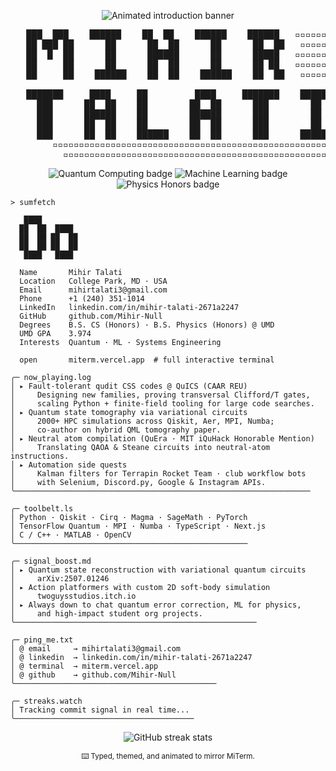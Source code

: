 <p align="center">
  <img src="https://readme-typing-svg.demolab.com?font=Fira+Code&pause=1200&center=true&vCenter=true&width=700&height=60&color=00FF9F&lines=Hey%2C+I'm+Mihir+Talati;Quantum+Computing+%7C+ML+%7C+Systems" alt="Animated introduction banner" />
</p>

<pre align="center">
   ███  ███    ██████    ██  ██    ██████    ██████   ▫▫▫▫▫▫▫
   ██ ███ ██      ██      ██  ██      ██      ██  ██   ▫▫▫▫▫▫▫
   ██  █  ██      ██      ██████      ██      █████   ▫▫▫▫▫▫▫
   ██     ██      ██      ██  ██      ██      ██ ██   ▫▫▫▫▫▫▫
   ██     ██    ██████    ██  ██    ██████    ██  ██   ▫▫▫▫▫▫▫

   ███████     ████     ██         ████     ███████    ██████   ▫▫▫▫▫▫▫
     ███      ██  ██    ██        ██  ██      ███        ██   ▫▫▫▫▫▫▫
     ███      ██████    ██        ██████      ███        ██   ▫▫▫▫▫▫▫
     ███      ██  ██    ██        ██  ██      ███        ██   ▫▫▫▫▫▫▫
     ███      ██  ██    ██████    ██  ██      ███      ██████   ▫▫▫▫▫▫▫
        ▫▫▫▫▫▫▫▫▫▫▫▫▫▫▫▫▫▫▫▫▫▫▫▫▫▫▫▫▫▫▫▫▫▫▫▫▫▫▫▫▫▫▫▫▫▫▫▫▫▫▫▫▫
          ▫▫▫▫▫▫▫▫▫▫▫▫▫▫▫▫▫▫▫▫▫▫▫▫▫▫▫▫▫▫▫▫▫▫▫▫▫▫▫▫▫▫▫▫▫▫▫▫▫▫▫
</pre>

<p align="center">
  <img src="https://img.shields.io/badge/Quantum_Computing-%2300FF9F?style=flat&logo=qubes-os&logoColor=111111" alt="Quantum Computing badge" />
  <img src="https://img.shields.io/badge/Machine_Learning-%2300CFFF?style=flat&logo=pytorch&logoColor=111111" alt="Machine Learning badge" />
  <img src="https://img.shields.io/badge/Physics_Honors-%23FFD166?style=flat&logo=atom&logoColor=111111" alt="Physics Honors badge" />
</p>

```text
> sumfetch

   ████        
  ██  ██  ████ 
  ██  ██ ██  ██
  ██  ██ ██  ██
   ████   ████ 

  Name       Mihir Talati
  Location   College Park, MD · USA
  Email      mihirtalati3@gmail.com
  Phone      +1 (240) 351-1014
  LinkedIn   linkedin.com/in/mihir-talati-2671a2247
  GitHub     github.com/Mihir-Null
  Degrees    B.S. CS (Honors) · B.S. Physics (Honors) @ UMD
  UMD GPA    3.974
  Interests  Quantum · ML · Systems Engineering

  open       miterm.vercel.app  # full interactive terminal
```

```text
╭─ now_playing.log
│ ▸ Fault-tolerant qudit CSS codes @ QuICS (CAAR REU)
│     Designing new families, proving transversal Clifford/T gates,
│     scaling Python + finite-field tooling for large code searches.
│ ▸ Quantum state tomography via variational circuits
│     2000+ HPC simulations across Qiskit, Aer, MPI, Numba;
│     co-author on hybrid QML tomography paper.
│ ▸ Neutral atom compilation (QuEra · MIT iQuHack Honorable Mention)
│     Translating QAOA & Steane circuits into neutral-atom instructions.
│ ▸ Automation side quests
│     Kalman filters for Terrapin Rocket Team · club workflow bots
│     with Selenium, Discord.py, Google & Instagram APIs.
╰──────────────────────────────────────────────────────────────────
```

```text
╭─ toolbelt.ls
│ Python · Qiskit · Cirq · Magma · SageMath · PyTorch
│ TensorFlow Quantum · MPI · Numba · TypeScript · Next.js
│ C / C++ · MATLAB · OpenCV
╰────────────────────────────────────────────────────
```

```text
╭─ signal_boost.md
│ ▸ Quantum state reconstruction with variational quantum circuits
│     arXiv:2507.01246
│ ▸ Action platformers with custom 2D soft-body simulation
│     twoguysstudios.itch.io
│ ▸ Always down to chat quantum error correction, ML for physics,
│     and high-impact student org projects.
╰──────────────────────────────────────────────────────
```

```text
╭─ ping_me.txt
│ @ email     → mihirtalati3@gmail.com
│ @ linkedin  → linkedin.com/in/mihir-talati-2671a2247
│ @ terminal  → miterm.vercel.app
│ @ github    → github.com/Mihir-Null
╰─────────────────────────────────────────────
```

```text
╭─ streaks.watch
│ Tracking commit signal in real time...
╰────────────────────────────────────────
```
<p align="center">
  <img src="https://github-readme-streak-stats.herokuapp.com?user=Mihir-Null&theme=radical&hide_border=true" alt="GitHub streak stats" />
</p>

<p align="center">
  <sub>⌨️ Typed, themed, and animated to mirror MiTerm.</sub>
</p>
